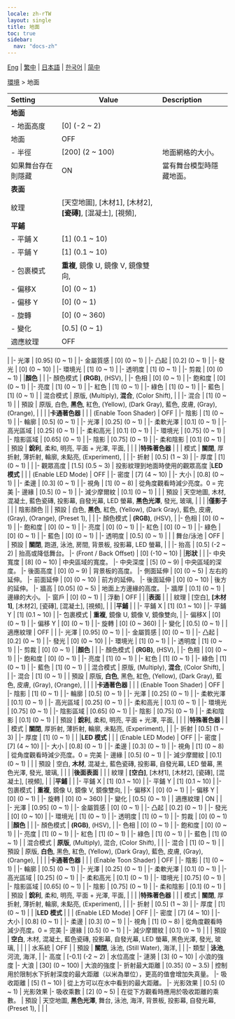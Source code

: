 ```yaml
---
locale: zh-rTW
layout: single
title: 地面
toc: true
sidebar:
  nav: "docs-zh"
---
```

[Eng](/dancexr/menu/2025.4/scene/ground) | [繁中](/tw/dancexr/menu/2025.4/scene/ground) | [日本語](/jp/dancexr/menu/2025.4/scene/ground) | [한국어](/kr/dancexr/menu/2025.4/scene/ground) | [简中](/zh/dancexr/menu/2025.4/scene/ground)

[環境](../menu#環境) > 地面



| Setting | Value | Description |
| :--- | --- | :--- |
|**地面** | | 
|- 地面高度 | [0] (-2 ~ 2) | 
| 地面 | OFF | 
|- 半徑 | [200] (2 ~ 100) | 地面網格的大小。
| 如果舞台存在則隱藏 | ON | 當有舞台模型時隱藏地面。
|**表面** | | 
| 紋理 | [天空地圖], [木材1], [木材2], **[瓷磚]**, [混凝土], [視頻],  |  |
|**平鋪** | | 
|- 平鋪 X | [1] (0.1 ~ 10) | 
|- 平鋪 Y | [1] (0.1 ~ 10) | 
|- 包裹模式 | **重複**, 鏡像 U, 鏡像 V, 鏡像雙向,  | 
|- 偏移X | [0] (0 ~ 1) | 
|- 偏移 Y | [0] (0 ~ 1) | 
|- 旋轉 | [0] (0 ~ 360) | 
|- 變化 | [0.5] (0 ~ 1) | 
| 適應紋理 | OFF | 
|
|- 光澤 | [0.95] (0 ~ 1) | 
|- 金屬質感 | [0] (0 ~ 1) | 
|- 凸起 | [0.2] (0 ~ 1) | 
|- 發光 | [0] (0 ~ 10) | 
|- 環境光 | [1] (0 ~ 1) | 
|- 透明度 | [1] (0 ~ 1) | 
|- 剪裁 | [0] (0 ~ 1) | 
|**顏色** | | 
|- 顏色模式 | **(RGB)**, (HSV),  | 
|- 色相 | [0] (0 ~ 1) | 
|- 飽和度 | [0] (0 ~ 1) | 
|- 亮度 | [1] (0 ~ 1) | 
|- 紅色 | [1] (0 ~ 1) | 
|- 綠色 | [1] (0 ~ 1) | 
|- 藍色 | [1] (0 ~ 1) | 
| 混合模式 | 原版, (Multiply), **混合**, (Color Shift),  |  |
|- 混合 | [1] (0 ~ 1) | 
| 預設 | 原版, 白色, **黑色**, 紅色, (Yellow), (Dark Gray), 藍色, 皮膚, (Gray), (Orange),  |  |
|
|**卡通著色器** | | 
| (Enable Toon Shader) | OFF | 
|- 陰影 | [1] (0 ~ 1) | 
|- 輪廓 | [0.5] (0 ~ 1) | 
|- 光澤 | [0.25] (0 ~ 1) | 
|- 柔軟光澤 | [0.1] (0 ~ 1) | 
|- 高光區域 | [0.25] (0 ~ 1) | 
|- 柔和高光 | [0.1] (0 ~ 1) | 
|- 環境光 | [0.75] (0 ~ 1) | 
|- 陰影區域 | [0.65] (0 ~ 1) | 
|- 陰影 | [0.75] (0 ~ 1) | 
|- 柔和陰影 | [0.1] (0 ~ 1) | 
| 預設 | **銳利**, 柔和, 明亮, 平面 + 光澤, 平面,  |  |
|
|**特殊著色器** | | 
| 模式 | **關閉**, 厚折射, 薄折射, 輪廓, 未點亮, (Experiment),  |  |
|- 折射 | [0.5] (1 ~ 3) | 
|- 厚度 | [1] (0 ~ 1) | 
|
|- 觀眾高度 | [1.5] (0.5 ~ 3) | 投影紋理到地面時使用的觀眾高度
|**LED 模式** | | 
| (Enable LED Mode) | OFF | 
|- 密度 | [7] (4 ~ 10) | 
|- 大小 | [0.8] (0 ~ 1) | 
|- 柔邊 | [0.3] (0 ~ 1) | 
|- 視角 | [1] (0 ~ 8) | 從角度觀看時減少亮度。0 = 完美
|- 邊緣 | [0.5] (0 ~ 1) | 
|- 減少摩爾紋 | [0.1] (0 ~ 1) | 
|
| 預設 | 天空地圖, 木材, 混凝土, 藍色瓷磚, 投影幕, 自發光幕, LED 螢幕, **黑色光澤**, 發光, 玻璃,  |  |
|
|**僅影子** | | 
| 陰影顏色 || 
| 預設 | 白色, **黑色**, 紅色, (Yellow), (Dark Gray), 藍色, 皮膚, (Gray), (Orange), (Preset 1),  |  |
|- 顏色模式 | **(RGB)**, (HSV),  | 
|- 色相 | [0] (0 ~ 1) | 
|- 飽和度 | [0] (0 ~ 1) | 
|- 亮度 | [0] (0 ~ 1) | 
|- 紅色 | [0] (0 ~ 1) | 
|- 綠色 | [0] (0 ~ 1) | 
|- 藍色 | [0] (0 ~ 1) | 
|- 透明度 | [0.5] (0 ~ 1) | 
|
| 舞台/泳池 | OFF | 
| 預設 | **關閉**, 跑道, 泳池, 房間, 背景板, 投影幕, LED 螢幕,  |  |
|- 抬高 | [0.5] (-2 ~ 2) | 抬高或降低舞台。
|- (Front / Back Offset) | [0] (-10 ~ 10) | 
|**形狀** | | 
|- 中央寬度 | [8] (0 ~ 10) | 中央區域的寬度。
|- 中央深度 | [5] (0 ~ 9) | 中央區域的深度。
|- 後面高度 | [0] (0 ~ 9) | 背景板的高度。
|- 側面延伸 | [0] (0 ~ 5) | 左右的延伸。
|- 前面延伸 | [0] (0 ~ 10) | 前方的延伸。
|- 後面延伸 | [0] (0 ~ 10) | 後方的延伸。
|- 牆高 | [0.05] (0 ~ 5) | 地面上方邊緣的高度。
|- 牆厚 | [0.1] (0 ~ 1) | 邊緣的大小。
|- 窗戶 | [0] (0 ~ 1) | 
| 浮動 | OFF | 
|
|**表面** | | 
| 紋理 | [空白], **[木材1]**, [木材2], [瓷磚], [混凝土], [視頻],  |  |
|**平鋪** | | 
|- 平鋪 X | [1] (0.1 ~ 10) | 
|- 平鋪 Y | [1] (0.1 ~ 10) | 
|- 包裹模式 | **重複**, 鏡像 U, 鏡像 V, 鏡像雙向,  | 
|- 偏移X | [0] (0 ~ 1) | 
|- 偏移 Y | [0] (0 ~ 1) | 
|- 旋轉 | [0] (0 ~ 360) | 
|- 變化 | [0.5] (0 ~ 1) | 
| 適應紋理 | OFF | 
|
|- 光澤 | [0.95] (0 ~ 1) | 
|- 金屬質感 | [0] (0 ~ 1) | 
|- 凸起 | [0.2] (0 ~ 1) | 
|- 發光 | [0] (0 ~ 10) | 
|- 環境光 | [1] (0 ~ 1) | 
|- 透明度 | [1] (0 ~ 1) | 
|- 剪裁 | [0] (0 ~ 1) | 
|**顏色** | | 
|- 顏色模式 | **(RGB)**, (HSV),  | 
|- 色相 | [0] (0 ~ 1) | 
|- 飽和度 | [0] (0 ~ 1) | 
|- 亮度 | [1] (0 ~ 1) | 
|- 紅色 | [1] (0 ~ 1) | 
|- 綠色 | [1] (0 ~ 1) | 
|- 藍色 | [1] (0 ~ 1) | 
| 混合模式 | 原版, (Multiply), **混合**, (Color Shift),  |  |
|- 混合 | [1] (0 ~ 1) | 
| 預設 | 原版, **白色**, 黑色, 紅色, (Yellow), (Dark Gray), 藍色, 皮膚, (Gray), (Orange),  |  |
|
|**卡通著色器** | | 
| (Enable Toon Shader) | OFF | 
|- 陰影 | [1] (0 ~ 1) | 
|- 輪廓 | [0.5] (0 ~ 1) | 
|- 光澤 | [0.25] (0 ~ 1) | 
|- 柔軟光澤 | [0.1] (0 ~ 1) | 
|- 高光區域 | [0.25] (0 ~ 1) | 
|- 柔和高光 | [0.1] (0 ~ 1) | 
|- 環境光 | [0.75] (0 ~ 1) | 
|- 陰影區域 | [0.65] (0 ~ 1) | 
|- 陰影 | [0.75] (0 ~ 1) | 
|- 柔和陰影 | [0.1] (0 ~ 1) | 
| 預設 | **銳利**, 柔和, 明亮, 平面 + 光澤, 平面,  |  |
|
|**特殊著色器** | | 
| 模式 | **關閉**, 厚折射, 薄折射, 輪廓, 未點亮, (Experiment),  |  |
|- 折射 | [0.5] (1 ~ 3) | 
|- 厚度 | [1] (0 ~ 1) | 
|
|**LED 模式** | | 
| (Enable LED Mode) | OFF | 
|- 密度 | [7] (4 ~ 10) | 
|- 大小 | [0.8] (0 ~ 1) | 
|- 柔邊 | [0.3] (0 ~ 1) | 
|- 視角 | [1] (0 ~ 8) | 從角度觀看時減少亮度。0 = 完美
|- 邊緣 | [0.5] (0 ~ 1) | 
|- 減少摩爾紋 | [0.1] (0 ~ 1) | 
|
| 預設 | 空白, **木材**, 混凝土, 藍色瓷磚, 投影幕, 自發光幕, LED 螢幕, 黑色光澤, 發光, 玻璃,  |  |
|
|**後面表面** | | 
| 紋理 | **[空白]**, [木材1], [木材2], [瓷磚], [混凝土], [視頻],  |  |
|**平鋪** | | 
|- 平鋪 X | [1] (0.1 ~ 10) | 
|- 平鋪 Y | [1] (0.1 ~ 10) | 
|- 包裹模式 | **重複**, 鏡像 U, 鏡像 V, 鏡像雙向,  | 
|- 偏移X | [0] (0 ~ 1) | 
|- 偏移 Y | [0] (0 ~ 1) | 
|- 旋轉 | [0] (0 ~ 360) | 
|- 變化 | [0.5] (0 ~ 1) | 
| 適應紋理 | ON | 
|
|- 光澤 | [0.95] (0 ~ 1) | 
|- 金屬質感 | [0] (0 ~ 1) | 
|- 凸起 | [0.2] (0 ~ 1) | 
|- 發光 | [0] (0 ~ 10) | 
|- 環境光 | [1] (0 ~ 1) | 
|- 透明度 | [1] (0 ~ 1) | 
|- 剪裁 | [0] (0 ~ 1) | 
|**顏色** | | 
|- 顏色模式 | **(RGB)**, (HSV),  | 
|- 色相 | [0] (0 ~ 1) | 
|- 飽和度 | [0] (0 ~ 1) | 
|- 亮度 | [1] (0 ~ 1) | 
|- 紅色 | [1] (0 ~ 1) | 
|- 綠色 | [1] (0 ~ 1) | 
|- 藍色 | [1] (0 ~ 1) | 
| 混合模式 | **原版**, (Multiply), 混合, (Color Shift),  |  |
|- 混合 | [1] (0 ~ 1) | 
| 預設 | 原版, **白色**, 黑色, 紅色, (Yellow), (Dark Gray), 藍色, 皮膚, (Gray), (Orange),  |  |
|
|**卡通著色器** | | 
| (Enable Toon Shader) | OFF | 
|- 陰影 | [1] (0 ~ 1) | 
|- 輪廓 | [0.5] (0 ~ 1) | 
|- 光澤 | [0.25] (0 ~ 1) | 
|- 柔軟光澤 | [0.1] (0 ~ 1) | 
|- 高光區域 | [0.25] (0 ~ 1) | 
|- 柔和高光 | [0.1] (0 ~ 1) | 
|- 環境光 | [0.75] (0 ~ 1) | 
|- 陰影區域 | [0.65] (0 ~ 1) | 
|- 陰影 | [0.75] (0 ~ 1) | 
|- 柔和陰影 | [0.1] (0 ~ 1) | 
| 預設 | **銳利**, 柔和, 明亮, 平面 + 光澤, 平面,  |  |
|
|**特殊著色器** | | 
| 模式 | **關閉**, 厚折射, 薄折射, 輪廓, 未點亮, (Experiment),  |  |
|- 折射 | [0.5] (1 ~ 3) | 
|- 厚度 | [1] (0 ~ 1) | 
|
|**LED 模式** | | 
| (Enable LED Mode) | OFF | 
|- 密度 | [7] (4 ~ 10) | 
|- 大小 | [0.8] (0 ~ 1) | 
|- 柔邊 | [0.3] (0 ~ 1) | 
|- 視角 | [1] (0 ~ 8) | 從角度觀看時減少亮度。0 = 完美
|- 邊緣 | [0.5] (0 ~ 1) | 
|- 減少摩爾紋 | [0.1] (0 ~ 1) | 
|
| 預設 | **空白**, 木材, 混凝土, 藍色瓷磚, 投影幕, 自發光幕, LED 螢幕, 黑色光澤, 發光, 玻璃,  |  |
|
| 水系統 | OFF | 
| 預設 | **關閉**, 泳池, (Still Water), 海洋,  |  |
|- 類型 | **泳池**, 河流, 海洋,  | 
|- 高度 | [-0.1] (-2 ~ 2) | 水位高度
|- 漣漪 | [3] (0 ~ 10) | 小浪的強度
|- 大浪 | [30] (0 ~ 100) | 大浪的強度
|- 折射最大距離 | [0.35] (0 ~ 3.5) | 控制用於限制水下折射深度的最大距離（以米為單位），更高的值會增加失真量。
|- 吸收距離 | [5] (1 ~ 10) | 從上方可以在水中看到的最大距離。
|- 光影效果 | [0.5] (0 ~ 1) | 光影效果
|- 吸收乘數 | [2] (0 ~ 5) | 在從下方觀看時應用於吸收距離的乘數。
| 預設 | 天空地圖, **黑色光澤**, 舞台, 泳池, 海洋, 背景板, 投影幕, 自發光幕, (Preset 1),  |  |
|
